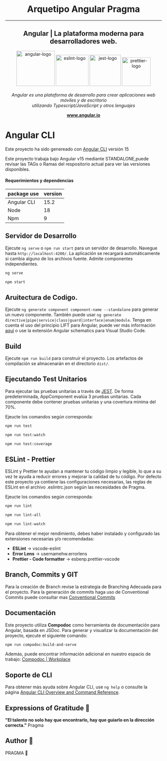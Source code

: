 <h1 align="center">Arquetipo Angular Pragma</h1>
<hr>
<h2 align="center">Angular | La plataforma moderna para desarrolladores web.</h2>

<p align="center">
  <img src="https://github.com/angular/angular/raw/main/aio/src/assets/images/logos/angular/angular.png" alt="angular-logo" width="123px" height="113px"/>

  <img src="https://dbaeumer.gallerycdn.vsassets.io/extensions/dbaeumer/vscode-eslint/2.4.0/1675676105903/Microsoft.VisualStudio.Services.Icons.Default" alt="eslint-logo" width="105px" height="100px"/>

  <img src="https://cdn.freebiesupply.com/logos/large/2x/jest-logo-png-transparent.png" alt="jest-logo" width="100px" height="100px"/>

  <img src="https://seeklogo.com/images/P/prettier-logo-D5C5197E37-seeklogo.com.png" alt="prettier-logo" width="92px" height="92px"/>

  <br>
  <br>
  <i>Angular es una plataforma de desarrollo para crear aplicaciones web móviles y de escritorio <br> utilizando Typescript/JavaScript y otros lenguajes</i>
  <br>
</p>

<p align="center">
  <a href="https://angular.io/docs" target="_blank">
    <strong>www.angular.io</strong>
  </a>
  <br>
</p>


# Angular CLI

Este proyecto ha sido genereado con [Angular CLI](https://github.com/angular/angular-cli) versión 15

Este proyecto trabaja bajo Angular v15 mediante STANDALONE,puede revisar las TAGs o Ramas del respositorio actual para ver las versiones disponibles.


#### Requerimientos y dependencias

|  package use  |  version  |
|---------------|-----------|
|  Angular CLI  |  15.2     |
|  Node         |  18       |
|  Npm          |  9        |


## Servidor de Desarrollo

Ejecute `ng serve` o `npm run start` para un servidor de desarrollo. Navegue hasta `http://localhost:4200/`. La aplicación se recargará automáticamente si cambia alguno de los archivos fuente. Admite componentes independientes.

```bash 
ng serve
``` 

```bash
npm start
``` 


## Aruitectura de Codigo.

Ejecute `ng generate component component-name --standalone` para generar un nuevo componente. También puede usar `ng generate directive|pipe|service|class|guard|interface|enum|module`. Tenga en cuenta el uso del principio LIFT para Angular, puede ver más información [aquí](https://pragma.workplace.com/work/knowledge/3162767777360606) o use la extensión Angular schematics para Visual Studio Code.


## Build

Ejecute `npm run build` para construir el proyecto. Los artefactos de compilación se almacenarán en el directorio `dist/`.

## Ejecutando Test Unitarios

Para ejecutar las pruebas unitarias a través de [JEST](https://jestjs.io/docs/getting-startedo). De forma predeterminada, AppComponent evalúa 3 pruebas unitarias. Cada componente debe contener pruebas unitarias y una covertura minima del 70%. 

Ejeucte los comandos según corresponda:

```bash 
npm run test
``` 
```bash 
npm run test:watch
``` 

```bash 
npm run test:coverage
``` 

## ESLint - Prettier

ESLint y Prettier te ayudan a mantener tu código limpio y legible, lo que a su vez te ayuda a reducir errores y mejorar la calidad de tu código. Por defecto este proyecto ya contiene las configuraciones necesarias, las reglas de ESLint en el archivo .eslintrc.json según las necesidades de Pragma.

Ejeucte los comandos según corresponda:

```bash 
npm run lint
``` 

```bash
npm run lint-all 
``` 

```bash
npm run lint-watch
``` 

Para obtener el mejor rendimiento, debes haber instalado y configurado las extensiones necesarias y/o recomendadas:
- **ESLint** -> vscode-eslint
- **Error Lens** -> usernamehw.errorlens
- **Prettier - Code formatter** -> esbenp.prettier-vscode

## Branch, Commits y GIT

Para la creación de Branch revise la estrategia de Branching Adecuada para el proyecto. 
Para la generación de commits haga uso de Conventional Commits puede consultar mas [Conventional Commits](https://www.conventionalcommits.org/en/v1.0.0/)

## Documentación

Este proyecto utiliza **Compodoc** como herramienta de documentación para Angular, basada en JSDoc. Para generar y visualizar la documentación del proyecto, ejecute el siguiente comando:

```bash
npm run compodoc:build-and-serve
``` 

Además, puede encontrar información adicional en nuestro espacio de trabajo:  [Compodoc | Workplace](https://pragma.workplace.com/work/knowledge/3174035239567193)

## Soporte de CLI

Para obtener más ayuda sobre Angular CLI, use `ng help` o consulte la página [Angular CLI Overview and Command Reference](https://angular.io/cli).


## Expressions of Gratitude 🎁

<b>"El talento no solo hay que encontrarlo, hay que guiarlo en la dirección correcta."</b> Pragma

## Author 🤖

PRAGMA 💜

